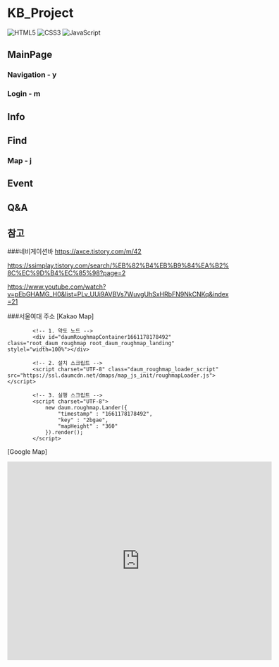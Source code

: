 # KB_Project

![HTML5](https://img.shields.io/badge/HTML5-E34F26.svg?$style=for-the-badge&logo=HTML5&logoColor=white)
![CSS3](https://img.shields.io/badge/CSS3-1572B6.svg?$style=for-the-badge&logo=CSS3&logoColor=white)
![JavaScript](https://img.shields.io/badge/JavaScript-F7DF1E.svg?$style=for-the-badge&logo=JavaScript&logoColor=white)

## MainPage
### Navigation - y
### Login - m

## Info
## Find
### Map - j

## Event
## Q&A

## 참고
###네비게이션바
https://axce.tistory.com/m/42 

https://ssimplay.tistory.com/search/%EB%82%B4%EB%B9%84%EA%B2%8C%EC%9D%B4%EC%85%98?page=2

https://www.youtube.com/watch?v=pEbGHAMG_H0&list=PLv_UUi9AVBVs7WuvgUhSxHRbFN9NkCNKq&index=21 

###서울여대 주소
[Kakao Map]
<!--
            * 카카오맵 - 약도서비스
            * 한 페이지 내에 약도를 2개 이상 넣을 경우에는
            * 약도의 수 만큼 소스를 새로 생성, 삽입해야 합니다.
            -->
            <!-- 1. 약도 노드 -->
            <div id="daumRoughmapContainer1661178178492" class="root_daum_roughmap root_daum_roughmap_landing" stylel="width=100%"></div>

            <!-- 2. 설치 스크립트 -->
            <script charset="UTF-8" class="daum_roughmap_loader_script" src="https://ssl.daumcdn.net/dmaps/map_js_init/roughmapLoader.js"></script>

            <!-- 3. 실행 스크립트 -->
            <script charset="UTF-8">
                new daum.roughmap.Lander({
                    "timestamp" : "1661178178492",
                    "key" : "2bgae",
                    "mapHeight" : "360"
                }).render();
            </script>

[Google Map]
<iframe src="https://www.google.com/maps/embed?pb=!1m18!1m12!1m3!1d3159.896732930069!2d127.0882627509051!3d37.62811682825756!2m3!1f0!2f0!3f0!3m2!1i1024!2i768!4f13.1!3m3!1m2!1s0x357cb9870d108e45%3A0x14cb14d89b7450a7!2z7ISc7Jq47Jes7J6Q64yA7ZWZ6rWQ!5e0!3m2!1sko!2skr!4v1661179229595!5m2!1sko!2skr" width="600" height="450" style="border:0;" allowfullscreen="" loading="lazy" referrerpolicy="no-referrer-when-downgrade"></iframe>
